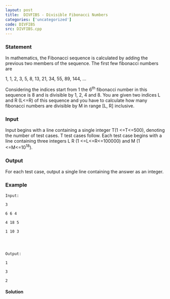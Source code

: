 ```yaml
---
layout: post
title:  DIVFIBS - Divisible Fibonacci Numbers
categories: ['uncategorized']
code: DIVFIBS
src: DIVFIBS.cpp
---
```


### **Statement**

In mathematics, the Fibonacci sequence is calculated by adding the previous
two members of the sequence. The first few fibonacci numbers are

1, 1, 2, 3, 5, 8, 13, 21, 34, 55, 89, 144, ...

Considering the indices start from 1 the 6<sup>th</sup> fibonacci number
in this sequence is 8 and is divisible by 1, 2, 4 and 8. You are given two
indices L and R (L<=R) of this sequence and you have to calculate how many
fibonacci numbers are divisible by M in range [L, R] inclusive.

### Input

Input begins with a line containing a single integer T(1 <=T<=500),
denoting the number of test cases. T test cases follow. Each test case
begins with a line containing three integers L R (1 <=L<=R<=100000) and
M (1 <=M<=10<sup>18</sup>).

### Output

For each test case, output a single line containing the answer as an integer.

### Example

    
    
    Input:
    3
    6 6 4
    4 18 5
    1 10 3
    
    
    
    Output:
    1
    3
    2



#### **Solution**



